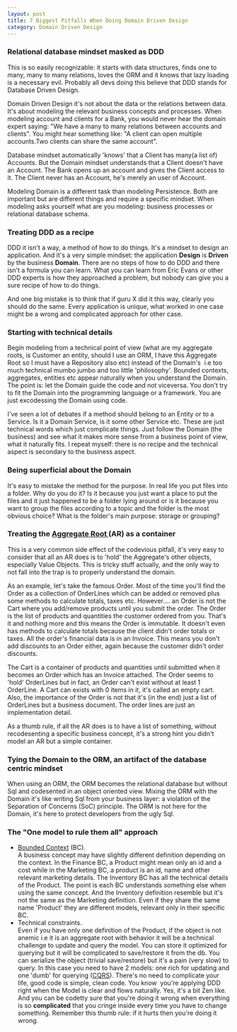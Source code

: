 ```yaml
---
layout: post
title: 7 Biggest Pitfalls When Doing Domain Driven Design
category: Domain Driven Design
---
```



### **Relational database mindset masked as DDD**

 This is so easily recognizable: it starts with data structures, finds one to many, many to many relations, loves the ORM and it knows that lazy loading is a necessary evil. Probably all devs doing this believe that DDD stands for Database Driven Design.

 Domain Driven Design it's not about the data or the relations between data. It's about modeling the relevant business concepts and processes. When modeling account and clients for a Bank, you would never hear the domain expert saying: "We have a many to many relations between accounts and clients". You might hear something like: "A client can open multiple accounts.Two clients can share the same account".

 Database mindset automatically 'knows' that a Client has many(a list of) Accounts. But the Domain mindset understands that a Client doesn't have an Account. The Bank opens up an account and gives the Client access to it. The Client never has an Account, he's merely an user of Account.

 Modeling Domain is a different task than modeling Persistence. Both are important but are different things and require a specific mindset. When modeling asks yourself what are you modeling: business processes or relational database schema.

 
### **Treating DDD as a recipe**

 DDD it isn't a way, a method of how to do things. It's a mindset to design an application. And it's a very simple mindset: the application **Design** is **Driven** by the business **Domain**. There are no steps of how to do DDD and there isn't a formula you can learn. What you can learn from Eric Evans or other DDD experts is how they approached a problem, but nobody can give you a sure recipe of how to do things.

 And one big mistake is to think that if guru X did it this way, clearly you should do the same. Every application is unique, what worked in one case might be a wrong and complicated approach for other case.

 
### **Starting with technical details**

 Begin modeling from a technical point of view (what are my aggregate roots, is Customer an entity, should I use an ORM, I have this Aggregate Root so I must have a Repository also etc) instead of the Domain's  i.e too much technical mumbo jumbo and too little 'philosophy'. Bounded contexts, aggregates, entities etc appear naturally when you understand the Domain. The point is: let the Domain guide the code and not viceversa. You don't try to fit the Domain into the programming language or a framework. You are just excodessing the Domain using code.

 I've seen a lot of debates if a method should belong to an Entity or to a Service. Is it a Domain Service, is it some other Service etc. These are just technical words which just complicate things. Just follow the Domain (the business) and see what it makes more sense from a business point of view, what it naturally fits. I repeat myself: there is no recipe and the technical aspect is secondary to the business aspect.

 
### **Being superficial about the Domain**

 It's easy to mistake the method for the purpose. In real life you put files into a folder. Why do you do it? Is it because you just want a place to put the files and it just happened to be a folder lying around or is it because you want to group the files according to a topic and the folder is the most obvious choice? What is the folder's main purpose: storage or grouping?

 
### **Treating the [Aggregate Root ](http://www.sapiensworks.com/blog/post/2012/04/18/DDD-Aggregates-And-Aggregates-Root-Explained.aspx)(AR) as a container**

 This is a very common side effect of the codevious pitfall, it's very easy to consider that all an AR does is to 'hold' the Aggregate's other objects, especially Value Objects. This is tricky stuff actually, and the only way to not fall into the trap is to properly understand the domain.

 As an example, let's take the famous Order. Most of the time you'll find the Order as a collection of OrderLines which can be added or removed plus some methods to calculate totals, taxes etc. However.... an Order is not the Cart where you add/remove products until you submit the order. The Order is the list of products and quantities the customer ordered from you. That's it and nothing more and this means the Order is immutable. It doesn't even has methods to calculate totals because the client didn't order totals or taxes. All the order's financial data is in an Invoice. This means you don't add discounts to an Order either, again because the customer didn't order discounts.

 The Cart is a container of products and quantities until submitted when it becomes an Order which has an Invoice attached. The Order seems to 'hold' OrderLines but in fact, an Order can't exist without at least 1 OrderLine. A Cart can exists with 0 items in it, it's called an empty cart. Also, the importance of the Order is not that it's (in the end) just a list of OrderLines but a business document. The order lines are just an implementation detail.

 As a thumb rule, if all the AR does is to have a list of something, without recodesenting a specific business concept, it's a strong hint you didn't model an AR but a simple container.

 
### **Tying the Domain to the ORM, an artifact of the database centric mindset**

 When using an ORM, the ORM becomes the relational database but without Sql and codesented in an object oriented view. Mixing the ORM with the Domain it's like writing Sql from your business layer: a violation of the Separation of Concerns (SoC) principle. The ORM is not here for the Domain, it's here to protect developers from the ugly Sql.

 
### **The "One model to rule them all" approach**

  
  * [Bounded Context](http://www.sapiensworks.com/blog/post/2012/04/17/DDD-The-Bounded-Context-Explained.aspx) (BC).  
    A business concept may have slightly different definition depending on the context. In the Finance BC, a Product might mean only an id and a cost while in the Marketing BC, a product is an id, name and other relevant marketing details. The Inventory BC has all the technical details of the Product. The point is each BC understands something else when using the same concept. And the Inventory definition resemble but it's not the same as the Marketing definition. Even if they share the same name 'Product' they are different models, relevant only in their specific BC. 
  * Technical constraints.  
    Even if you have only one definition of the Product, if the object is not anemic i.e it is an aggregate root with behavior it will be a technical challenge to update and query the model. You can store it optimized for querying but it will be complicated to save/restore it from the db. You can serialize the object (trivial save/restore) but it's a pain (very slow) to query. In this case you need to have 2 models: one rich for updating and one 'dumb' for querying ([CQRS](http://www.sapiensworks.com/blog/post/2013/05/04/CQRS-Explained.aspx)). There's no need to complicate your life, good code is simple, clean code.  You know  you're applying DDD right when the Model is clear and flows naturally. Yes, it's a bit Zen like. And you can be codetty sure that you're doing it wrong when everything is so **complicated** that you cringe inside every time you have to change something. Remember this thumb rule: if it hurts then you're doing it wrong.


